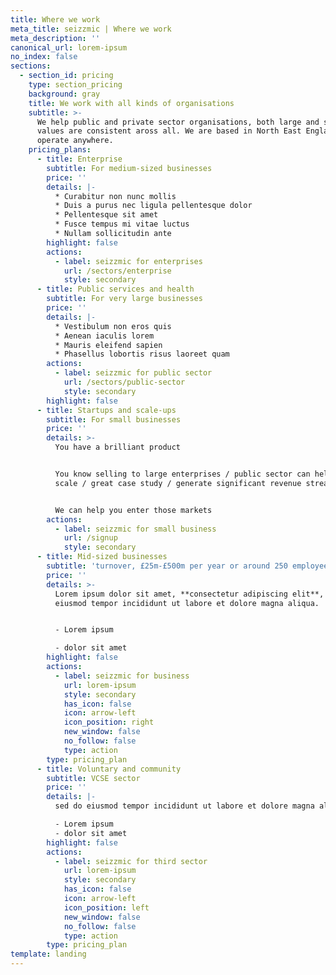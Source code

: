 ```yaml
---
title: Where we work
meta_title: seizzmic | Where we work
meta_description: ''
canonical_url: lorem-ipsum
no_index: false
sections:
  - section_id: pricing
    type: section_pricing
    background: gray
    title: We work with all kinds of organisations
    subtitle: >-
      We help public and private sector organisations, both large and small. Our
      values are consistent aross all. We are based in North East England and
      operate anywhere.
    pricing_plans:
      - title: Enterprise
        subtitle: For medium-sized businesses
        price: ''
        details: |-
          * Curabitur non nunc mollis
          * Duis a purus nec ligula pellentesque dolor
          * Pellentesque sit amet
          * Fusce tempus mi vitae luctus
          * Nullam sollicitudin ante
        highlight: false
        actions:
          - label: seizzmic for enterprises
            url: /sectors/enterprise
            style: secondary
      - title: Public services and health
        subtitle: For very large businesses
        price: ''
        details: |-
          * Vestibulum non eros quis
          * Aenean iaculis lorem
          * Mauris eleifend sapien
          * Phasellus lobortis risus laoreet quam
        actions:
          - label: seizzmic for public sector
            url: /sectors/public-sector
            style: secondary
        highlight: false
      - title: Startups and scale-ups
        subtitle: For small businesses
        price: ''
        details: >-
          You have a brilliant product 


          You know selling to large enterprises / public sector can help you
          scale / great case study / generate significant revenue stream


          We can help you enter those markets
        actions:
          - label: seizzmic for small business
            url: /signup
            style: secondary
      - title: Mid-sized businesses
        subtitle: 'turnover, £25m-£500m per year or around 250 employees'
        price: ''
        details: >-
          Lorem ipsum dolor sit amet, **consectetur adipiscing elit**, sed do
          eiusmod tempor incididunt ut labore et dolore magna aliqua.


          - Lorem ipsum

          - dolor sit amet
        highlight: false
        actions:
          - label: seizzmic for business
            url: lorem-ipsum
            style: secondary
            has_icon: false
            icon: arrow-left
            icon_position: right
            new_window: false
            no_follow: false
            type: action
        type: pricing_plan
      - title: Voluntary and community
        subtitle: VCSE sector
        price: ''
        details: |-
          sed do eiusmod tempor incididunt ut labore et dolore magna aliqua.

          - Lorem ipsum
          - dolor sit amet
        highlight: false
        actions:
          - label: seizzmic for third sector
            url: lorem-ipsum
            style: secondary
            has_icon: false
            icon: arrow-left
            icon_position: left
            new_window: false
            no_follow: false
            type: action
        type: pricing_plan
template: landing
---
```

